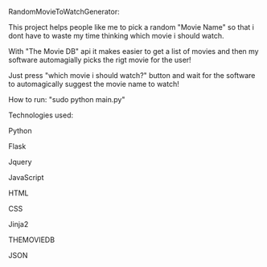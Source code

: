 RandomMovieToWatchGenerator:

This project helps people like me to pick a random "Movie Name" so that i dont have to waste my time thinking which movie i should watch.

With "The Movie DB" api it makes easier to get a list of movies and then my software automagially picks the rigt movie for the user!

Just press "which movie i should watch?" button and wait for the software to automagically suggest the movie name to watch!

How to run:
"sudo python main.py"

Technologies used:

Python

Flask

Jquery

JavaScript

HTML

CSS

Jinja2

THEMOVIEDB

JSON

